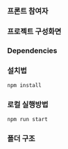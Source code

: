 ### 프론트 참여자


### 프로젝트 구성화면

### Dependencies



### 설치법
```sh
npm install
```

### 로컬 실행방법
```sh
npm run start

```


### 폴더 구조
